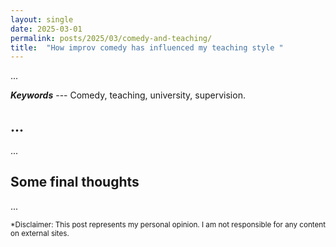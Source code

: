 ```yaml
---
layout: single
date: 2025-03-01
permalink: posts/2025/03/comedy-and-teaching/
title:  "How improv comedy has influenced my teaching style "
---
```


...

***Keywords*** --- Comedy, teaching, university, supervision.

## ...

...

## Some final thoughts

...

<sub>*Disclaimer: This post represents my personal opinion. I am not responsible for any content on external sites.</sub> 
